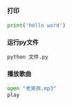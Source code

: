 #### 打印

```python
print('hello word')
```



#### 运行py文件

```python
python 文件.py
```



#### 播放歌曲

```python
open "老男孩.mp3"
play
```

